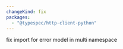 ```yaml
---
changeKind: fix
packages:
  - "@typespec/http-client-python"
---
```


fix import for error model in multi namespace